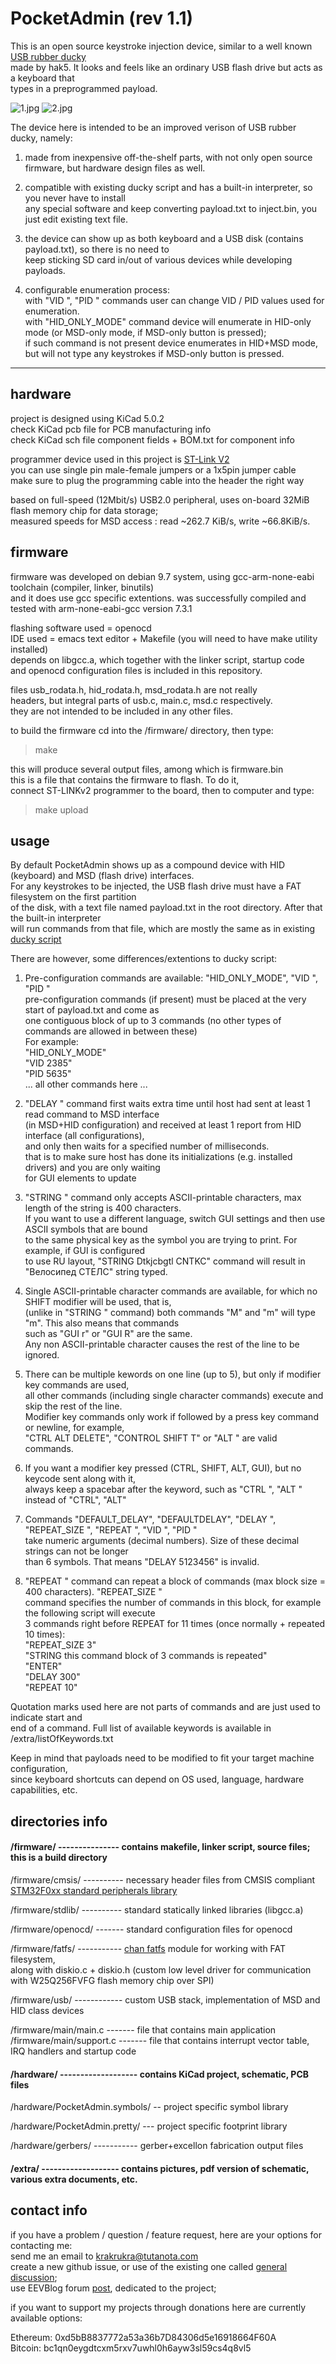 # PocketAdmin (rev 1.1)  

This is an open source keystroke injection device, similar to a well known [USB rubber ducky](https://www.youtube.com/watch?v=z5UUTUmGQlY&list=PLW5y1tjAOzI0YaJslcjcI4zKI366tMBYk)  
made by hak5. It looks and feels like an ordinary USB flash drive but acts as a keyboard that  
types in a preprogrammed payload.  

![1.jpg](extra/pictures/1.jpg)
![2.jpg](extra/pictures/2.jpg)  

The device here is intended to be an improved verison of USB rubber ducky, namely:  

1. made from inexpensive off-the-shelf parts, with not only open source  
firmware, but hardware design files as well.  

2. compatible with existing ducky script and has a built-in interpreter, so you never have to install  
any special software and keep converting payload.txt to inject.bin, you just edit existing text file.  

3. the device can show up as both keyboard and a USB disk (contains payload.txt), so there is no need to  
keep sticking SD card in/out of various devices while developing payloads.  

4. configurable enumeration process:  
with "VID ", "PID " commands user can change VID / PID values used for enumeration.  
with "HID\_ONLY\_MODE" command device will enumerate in HID-only mode (or MSD-only mode, if MSD-only button is pressed);  
if such command is not present device enumerates in HID+MSD mode, but will not type any keystrokes if MSD-only button is pressed.  

---

## hardware

project is designed using KiCad 5.0.2  
check KiCad pcb file for PCB manufacturing info  
check KiCad sch file component fields + BOM.txt for component info  

programmer device used in this project is [ST-Link V2](https://www.aliexpress.com/item/1PCS-ST-LINK-Stlink-ST-Link-V2-Mini-STM8-STM32-Simulator-Download-Programmer-Programming-With-Cover/32792513237.html?ws_ab_test=searchweb0_0,searchweb201602_2_10152_10151_10065_10344_10068_10342_10546_10343_10340_10548_10341_10696_10084_10083_10618_10307_10135_10133_10059_100031_10103_10624_10623_10622_10621_10620,searchweb201603_55,ppcSwitch_3&algo_expid=448b8f37-4a09-4701-bf7f-8b2ce2770a23-0&algo_pvid=448b8f37-4a09-4701-bf7f-8b2ce2770a23&priceBeautifyAB=0)  
you can use single pin male-female jumpers or a 1x5pin jumper cable  
make sure to plug the programming cable into the header the right way  

based on full-speed (12Mbit/s) USB2.0 peripheral, uses on-board 32MiB flash memory chip for data storage;  
measured speeds for MSD access : read ~262.7 KiB/s, write ~66.8KiB/s.  

## firmware

firmware was developed on debian 9.7 system, using gcc-arm-none-eabi toolchain (compiler, linker, binutils)  
and it does use gcc specific extentions. was successfully compiled and tested with arm-none-eabi-gcc version 7.3.1  

flashing software used = openocd  
IDE used = emacs text editor + Makefile  (you will need to have make utility installed)  
depends on libgcc.a, which together with the linker script, startup code  
and openocd configuration files is included in this repository.

files usb\_rodata.h, hid\_rodata.h, msd\_rodata.h are not really  
headers, but integral parts of usb.c, main.c, msd.c respectively.  
they are not intended to be included in any other files.  

to build the firmware cd into the /firmware/ directory, then type:  

> make  

this will produce several output files, among which is firmware.bin  
this is a file that contains the firmware to flash. To do it,  
connect ST-LINKv2 programmer to the board, then to computer and type:  

> make upload  

## usage

By default PocketAdmin shows up as a compound device with HID (keyboard) and MSD (flash drive) interfaces.  
For any keystrokes to be injected, the USB flash drive must have a FAT filesystem on the first partition  
of the disk, with a text file named payload.txt in the root directory. After that the built-in interpreter  
will run commands from that file, which are mostly the same as in existing [ducky script](https://github.com/hak5darren/USB-Rubber-Ducky/wiki/Duckyscript)  

There are however, some differences/extentions to ducky script:  

1. Pre-configuration commands are available: "HID\_ONLY\_MODE", "VID ", "PID "  
pre-configuration commands (if present) must be placed at the very start of payload.txt and come as  
one contiguous block of up to 3 commands (no other types of commands are allowed in between these)  
For example:  
"HID\_ONLY\_MODE"  
"VID 2385"  
"PID 5635"  
... all other commands here ...  

2. "DELAY " command first waits extra time until host had sent at least 1 read command to MSD interface  
(in MSD+HID configuration) and received at least 1 report from HID interface (all configurations),  
and only then waits for a specified number of milliseconds.  
that is to make sure host has done its initializations (e.g. installed drivers) and you are only waiting  
for GUI elements to update  

3. "STRING " command only accepts ASCII-printable characters, max length of the string is 400 characters.  
If you want to use a different language, switch GUI settings and then use ASCII symbols that are bound  
to the same physical key as the symbol you are trying to print. For example, if GUI is configured  
to use RU layout, "STRING Dtkjcbgtl CNTKC" command will result in "Велосипед СТЕЛС" string typed.  

4. Single ASCII-printable character commands are available, for which no SHIFT modifier will be used, that is,  
(unlike in "STRING " command) both commands "M" and "m"  will type "m". This also means that commands  
such as "GUI r" or "GUI R" are the same.  
Any non ASCII-printable character causes the rest of the line to be ignored.  

5. There can be multiple kewords on one line (up to 5), but only if modifier key commands are used,  
all other commands (including single character commands) execute and skip the rest of the line.  
Modifier key commands only work if followed by a press key command or newline, for example,  
"CTRL ALT DELETE", "CONTROL SHIFT T" or "ALT " are valid commands.  

6. If you want a modifier key pressed (CTRL, SHIFT, ALT, GUI), but no keycode sent along with it,  
always keep a spacebar after the keyword, such as "CTRL ", "ALT " instead of "CTRL", "ALT"  

7. Commands "DEFAULT\_DELAY", "DEFAULTDELAY", "DELAY ", "REPEAT\_SIZE ", "REPEAT ", "VID ", "PID "  
take numeric arguments (decimal numbers). Size of these decimal strings can not be longer  
than 6 symbols. That means "DELAY 5123456" is invalid.  

8. "REPEAT " command can repeat a block of commands (max block size = 400 characters). "REPEAT\_SIZE "  
command specifies the number of commands in this block, for example the following script will execute  
3 commands right before REPEAT for 11 times (once normally + repeated 10 times):  
"REPEAT\_SIZE 3"  
"STRING this command block of 3 commands is repeated"  
"ENTER"  
"DELAY 300"  
"REPEAT 10"  

Quotation marks used here are not parts of commands and are just used to indicate start and  
end of a command. Full list of available keywords is available in /extra/listOfKeywords.txt  

Keep in mind that payloads need to be modified to fit your target machine configuration,  
since keyboard shortcuts can depend on OS used, language, hardware capabilities, etc.  


## directories info

#### /firmware/ --------------- contains makefile, linker script, source files; this is a build directory  

/firmware/cmsis/ ---------- necessary header files from CMSIS compliant [STM32F0xx standard peripherals library](https://www.st.com/content/st_com/en/products/embedded-software/mcus-embedded-software/stm32-embedded-software/stm32-standard-peripheral-libraries/stsw-stm32048.html)  

/firmware/stdlib/ ---------- standard statically linked libraries (libgcc.a)  

/firmware/openocd/ ------- standard configuration files for openocd  

/firmware/fatfs/ ----------- [chan fatfs](http://www.elm-chan.org/fsw/ff/00index_e.html) module for working with FAT filesystem,  
along with diskio.c + diskio.h (custom low level driver for communication with W25Q256FVFG flash memory chip over SPI)  

/firmware/usb/ ------------ custom USB stack, implementation of MSD and HID class devices  

/firmware/main/main.c ------- file that contains main application  
/firmware/main/support.c ------- file that contains interrupt vector table, IRQ handlers and startup code  

#### /hardware/ ------------------- contains KiCad project, schematic, PCB files  

/hardware/PocketAdmin.symbols/ -- project specific symbol library  

/hardware/PocketAdmin.pretty/ --- project specific footprint library  

/hardware/gerbers/ ----------- gerber+excellon fabrication output files  

#### /extra/ -------------------  contains pictures, pdf version of schematic, various extra documents, etc.

## contact info

if you have a problem / question / feature request, here are your options for contacting me:  
send me an email to krakrukra@tutanota.com  
create a new github issue, or use of the existing one called [general discussion](https://github.com/krakrukra/PocketAdmin/issues/1);  
use EEVBlog forum [post](), dedicated to the project;  


if you want to support my projects through donations here are currently available options:

Ethereum: 0xd5bB8837772a53a36b7D84306d5e16918664F60A  
Bitcoin: bc1qn0eygdtcxm5rxv7uwhl0h6ayw3sl59cs4q8vl5  
